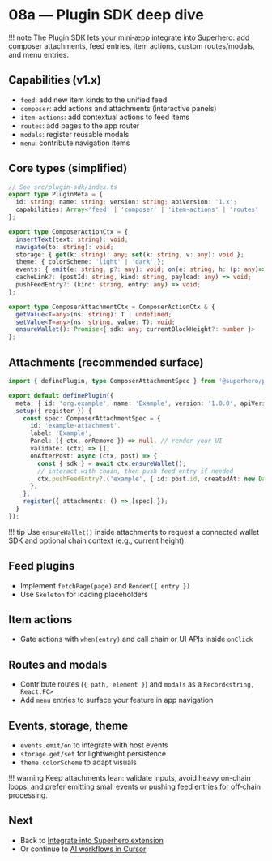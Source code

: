 # 08a — Plugin SDK deep dive

!!! note
    The Plugin SDK lets your mini‑æpp integrate into Superhero: add composer attachments, feed entries, item actions, custom routes/modals, and menu entries.

## Capabilities (v1.x)
- `feed`: add new item kinds to the unified feed
- `composer`: add actions and attachments (interactive panels)
- `item-actions`: add contextual actions to feed items
- `routes`: add pages to the app router
- `modals`: register reusable modals
- `menu`: contribute navigation items

## Core types (simplified)
```ts
// See src/plugin-sdk/index.ts
export type PluginMeta = {
  id: string; name: string; version: string; apiVersion: '1.x';
  capabilities: Array<'feed' | 'composer' | 'item-actions' | 'routes' | 'modals'>;
};

export type ComposerActionCtx = {
  insertText(text: string): void;
  navigate(to: string): void;
  storage: { get(k: string): any; set(k: string, v: any): void };
  theme: { colorScheme: 'light' | 'dark' };
  events: { emit(e: string, p?: any): void; on(e: string, h: (p: any)=>void): () => void };
  cacheLink?: (postId: string, kind: string, payload: any) => void;
  pushFeedEntry?: (kind: string, entry: any) => void;
};

export type ComposerAttachmentCtx = ComposerActionCtx & {
  getValue<T=any>(ns: string): T | undefined;
  setValue<T=any>(ns: string, value: T): void;
  ensureWallet(): Promise<{ sdk: any; currentBlockHeight?: number }>
};
```

## Attachments (recommended surface)
```ts
import { definePlugin, type ComposerAttachmentSpec } from '@superhero/plugin-sdk';

export default definePlugin({
  meta: { id: 'org.example', name: 'Example', version: '1.0.0', apiVersion: '1.x', capabilities: ['composer'] },
  setup({ register }) {
    const spec: ComposerAttachmentSpec = {
      id: 'example-attachment',
      label: 'Example',
      Panel: ({ ctx, onRemove }) => null, // render your UI
      validate: (ctx) => [],
      onAfterPost: async (ctx, post) => {
        const { sdk } = await ctx.ensureWallet();
        // interact with chain, then push feed entry if needed
        ctx.pushFeedEntry?.('example', { id: post.id, createdAt: new Date().toISOString(), kind: 'example', data: {} });
      },
    };
    register({ attachments: () => [spec] });
  }
});
```

!!! tip
    Use `ensureWallet()` inside attachments to request a connected wallet SDK and optional chain context (e.g., current height).

## Feed plugins
- Implement `fetchPage(page)` and `Render({ entry })`
- Use `Skeleton` for loading placeholders

## Item actions
- Gate actions with `when(entry)` and call chain or UI APIs inside `onClick`

## Routes and modals
- Contribute routes (`{ path, element }`) and `modals` as a `Record<string, React.FC>`
- Add `menu` entries to surface your feature in app navigation

## Events, storage, theme
- `events.emit/on` to integrate with host events
- `storage.get/set` for lightweight persistence
- `theme.colorScheme` to adapt visuals

!!! warning
    Keep attachments lean: validate inputs, avoid heavy on-chain loops, and prefer emitting small events or pushing feed entries for off‑chain processing.

## Next
- Back to [Integrate into Superhero extension](./08-integrate-into-superhero-extension.md)
- Or continue to [AI workflows in Cursor](./09-ai-workflows-in-cursor.md)
